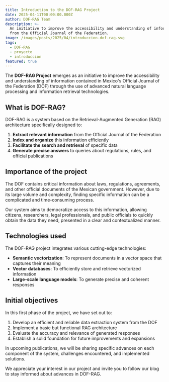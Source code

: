 ```yaml
---
title: Introduction to the DOF-RAG Project
date: 2025-04-11T00:00:00.000Z
author: DOF-RAG Team
description: >-
  An initiative to improve the accessibility and understanding of information
  from the Official Journal of the Federation.
image: /images/posts/2025/04/introduccion-dof-rag.svg
tags:
  - DOF-RAG
  - proyecto
  - introducción
featured: true
---
```


The **DOF-RAG Project** emerges as an initiative to improve the accessibility and understanding of information contained in Mexico's Official Journal of the Federation (DOF) through the use of advanced natural language processing and information retrieval technologies.

## What is DOF-RAG?

DOF-RAG is a system based on the Retrieval-Augmented Generation (RAG) architecture specifically designed to:

1. **Extract relevant information** from the Official Journal of the Federation
2. **Index and organize** this information efficiently
3. **Facilitate the search and retrieval** of specific data
4. **Generate precise answers** to queries about regulations, rules, and official publications

## Importance of the project

The DOF contains critical information about laws, regulations, agreements, and other official documents of the Mexican government. However, due to its large volume and complexity, finding specific information can be a complicated and time-consuming process.

Our system aims to democratize access to this information, allowing citizens, researchers, legal professionals, and public officials to quickly obtain the data they need, presented in a clear and contextualized manner.

## Technologies used

The DOF-RAG project integrates various cutting-edge technologies:

* **Semantic vectorization**: To represent documents in a vector space that captures their meaning
* **Vector databases**: To efficiently store and retrieve vectorized information
* **Large-scale language models**: To generate precise and coherent responses

## Initial objectives

In this first phase of the project, we have set out to:

1. Develop an efficient and reliable data extraction system from the DOF
2. Implement a basic but functional RAG architecture
3. Evaluate the accuracy and relevance of generated responses
4. Establish a solid foundation for future improvements and expansions

In upcoming publications, we will be sharing specific advances on each component of the system, challenges encountered, and implemented solutions.

We appreciate your interest in our project and invite you to follow our blog to stay informed about advances in DOF-RAG. 